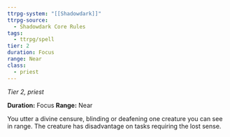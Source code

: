 ```yaml
---
ttrpg-system: "[[Shadowdark]]"
ttrpg-source:
  - Shadowdark Core Rules
tags:
  - ttrpg/spell
tier: 2
duration: Focus
range: Near
class:
  - priest
---
```

*Tier 2, priest*

**Duration:** Focus
**Range:** Near

You utter a divine censure, blinding or deafening one creature you can see in range. The creature has disadvantage on tasks requiring the lost sense.

